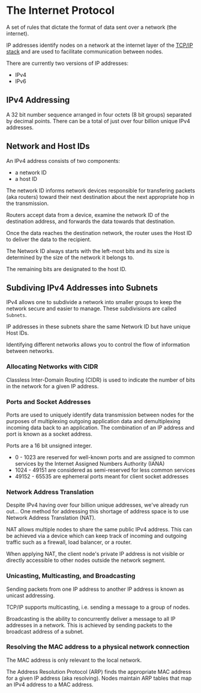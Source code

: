 # The Internet Protocol

A set of rules that dictate the format of data sent over a network (the internet).

IP addresses identify nodes on a network at the internet layer of the [TCP/IP stack](the-tcp-ip-model.md) and are used to facilitate communication between nodes.

There are currently two versions of IP addresses: 
* IPv4
* IPv6

## IPv4 Addressing

A 32 bit number sequence arranged in four octets (8 bit groups) separated by decimal points.
There can be a total of just over four billion unique IPv4 addresses.

## Network and Host IDs

An IPv4 address consists of two components: 
* a network ID
* a host ID

The network ID informs network devices responsible for transfering packets (aka routers) toward their next destination about the next appropriate hop in the transmission. 

Routers accept data from a device, examine the network ID of the destination address, and forwards the data towards that destination. 

Once the data reaches the destination network, the router uses the Host ID to deliver the data to the recipient.

The Network ID always starts with the left-most bits and its size is determined by the size of the network it belongs to.

The remaining bits are designated to the host ID. 

## Subdiving IPv4 Addresses into Subnets

IPv4 allows one to subdivide a network into smaller groups to keep the network secure and easier to manage. These subdivisions are called `Subnets`. 

IP addresses in these subnets share the same Network ID but have unique Host IDs.

Identifying different networks allows you to control the flow of information between networks. 

### Allocating Networks with CIDR

Classless Inter-Domain Routing (CIDR) is used to indicate the number of bits in the network for a given IP address.

### Ports and Socket Addresses

Ports are used to uniquely identify data transmission between nodes for the purposes of multiplexing outgoing application data and demultiplexing incoming data back to an application. 
The combination of an IP address and port is known as a socket address.

Ports are a 16 bit unsigned integer. 
* 0 - 1023 are reserved for well-known ports and are assigned to common services by the Internet Assigned Numbers Authority (IANA)
* 1024 - 49151 are considered as semi-reserved for less common services
* 49152 - 65535 are ephemeral ports meant for client socket addresses


### Network Address Translation

Despite IPv4 having over four billion unique addresses, we've already run out... One method for addressing this shortage of address space is to use Network Address Translation (NAT).

NAT allows multiple nodes to share the same public IPv4 address. This can be achieved via a device which can keep track of incoming and outgoing traffic such as a firewall, load balancer, or a router. 

When applying NAT, the client node's private IP address is not visible or directly accessible to other nodes outside the network segment. 

### Unicasting, Multicasting, and Broadcasting

Sending packets from one IP address to another IP address is known as unicast addressing. 

TCP/IP supports multicasting, i.e. sending a message to a group of nodes.

Broadcasting is the ability to concurrently deliver a message to all IP addresses in a network. This is achieved by sending packets to the broadcast address of a subnet.

### Resolving the MAC address to a physical network connection

The MAC address is only relevant to the local network.

The Address Resolution Protocol (ARP) finds the appropriate MAC address for a given IP address (aka resolving). 
Nodes maintain ARP tables that map an IPv4 address to a MAC address. 
